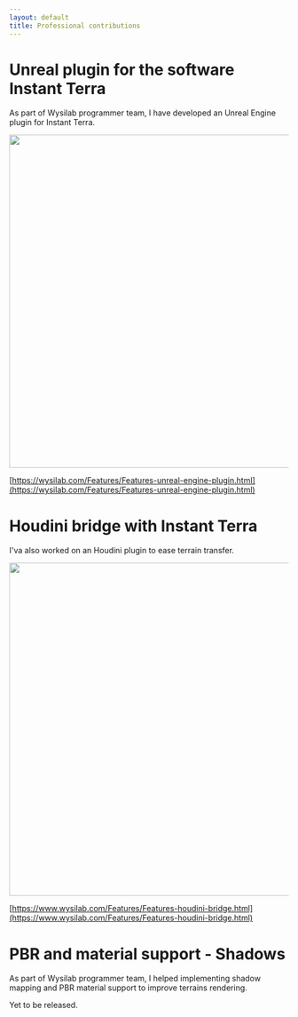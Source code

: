 ```yaml
---
layout: default
title: Professional contributions
---
```


# Unreal plugin for the software Instant Terra

As part of Wysilab programmer team, I have developed an Unreal Engine plugin for Instant Terra.

<img src="https://instantterrapro.wysilab.com/wp-content/uploads/2021/06/Unreal-engine-plugin-instant-terra-768x369.jpg?raw=true" alt="" width="600"/>

[https://wysilab.com/Features/Features-unreal-engine-plugin.html](https://wysilab.com/Features/Features-unreal-engine-plugin.html)

# Houdini bridge with Instant Terra

I'va also worked on an Houdini plugin to ease terrain transfer.

<img src="https://instantterrapro.wysilab.com/wp-content/uploads/2021/08/bridge-to-houdini-instant-terra-WP642.png?raw=true" alt="" width="600"/>

[https://www.wysilab.com/Features/Features-houdini-bridge.html](https://www.wysilab.com/Features/Features-houdini-bridge.html)

# PBR and material support - Shadows

As part of Wysilab programmer team, I helped implementing shadow mapping and PBR material support to improve terrains rendering.

Yet to be released.